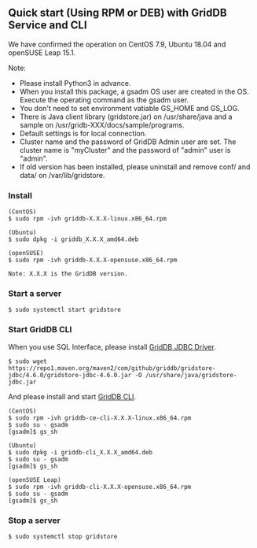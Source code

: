 ## Quick start (Using RPM or DEB) with GridDB Service and CLI

  We have confirmed the operation on CentOS 7.9, Ubuntu 18.04 and openSUSE Leap 15.1.

Note:
- Please install Python3 in advance.
- When you install this package, a gsadm OS user are created in the OS.  
  Execute the operating command as the gsadm user.  
- You don't need to set environment vatiable GS_HOME and GS_LOG.
- There is Java client library (gridstore.jar) on /usr/share/java and a sample on /usr/gridb-XXX/docs/sample/programs.
- Default settings is for local connection.
- Cluster name and the password of GridDB Admin user are set. The cluster name is "myCluster" and the password of "admin" user is "admin".
- If old version has been installed, please uninstall and remove conf/ and data/ on /var/lib/gridstore.

### Install

    (CentOS)
    $ sudo rpm -ivh griddb-X.X.X-linux.x86_64.rpm

    (Ubuntu)
    $ sudo dpkg -i griddb_X.X.X_amd64.deb

    (openSUSE)
    $ sudo rpm -ivh griddb-X.X.X-opensuse.x86_64.rpm

    Note: X.X.X is the GridDB version.

### Start a server

    $ sudo systemctl start gridstore

### Start GridDB CLI

When you use SQL Interface, please install [GridDB JDBC Driver](https://github.com/griddb/jdbc).

    $ sudo wget https://repo1.maven.org/maven2/com/github/griddb/gridstore-jdbc/4.6.0/gridstore-jdbc-4.6.0.jar -O /usr/share/java/gridstore-jdbc.jar

And please install and start [GridDB CLI](https://github.com/griddb/cli).

    (CentOS)
    $ sudo rpm -ivh griddb-ce-cli-X.X.X-linux.x86_64.rpm
    $ sudo su - gsadm
    [gsadm]$ gs_sh

    (Ubuntu)
    $ sudo dpkg -i griddb-cli_X.X.X_amd64.deb
    $ sudo su - gsadm
    [gsadm]$ gs_sh

    (openSUSE Leap)
    $ sudo rpm -ivh griddb-cli-X.X.X-opensuse.x86_64.rpm
    $ sudo su - gsadm
    [gsadm]$ gs_sh

### Stop a server
    $ sudo systemctl stop gridstore
